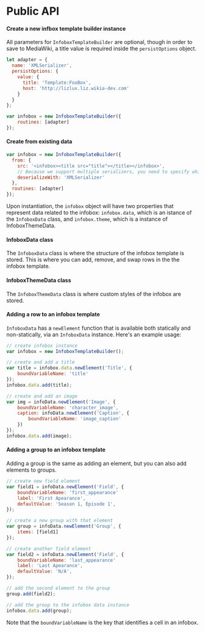 # Public API

#### Create a new infbox template builder instance
All parameters  for `InfoboxTemplateBuilder` are optional, though in order to save to MediaWiki, a title value is required inside the `persistOptions` object. 
```javascript
let adapter = {
  name: 'XMLSerializer',
  persistOptions: {
    value: {
      title: 'Template:FooBox',
      host: 'http://lizlux.liz.wikia-dev.com'
    }
  }
};

var infobox = new InfoboxTemplateBuilder({
	routines: [adapter]
});
```

#### Create from existing data
```javascript
var infobox = new InfoboxTemplateBuilder({
  from: {
	src: '<infobox><title src="title"></title></infobox>',
    // Because we support multiple serializers, you need to specify which one you want to use to deserialize from
	deserializeWith: 'XMLSerializer' 
  },
  routines: [adapter]
});
```

Upon instantiation, the `infobox` object will have two properties that represent data related to the infobox: `infobox.data`, which is an istance of the `InfoboxData` class, and `infobox.theme`, which is a instance of InfoboxThemeData. 

#### InfoboxData class
The `InfoboxData` class is where the structure of the infobox template is stored. This is where you can add, remove, and swap rows in the the infobox template. 

#### InfoboxThemeData class
The `InfoboxThemeData` class is where custom styles of the infobox are stored. 

#### Adding a row to an infobox template
`InfoboxData` has a `newElement` function that is available both statically and non-statically, via an `InfoboxData` instance. Here's an example usage: 
```javascript
// create infobox instance
var infobox = new InfoboxTemplateBuilder();

// create and add a title
var title = infobox.data.newElement('Title', {
	boundVariableName: 'title'
});
infobox.data.add(title);

// create and add an image
var img = infoData.newElement('Image', {
	boundVariableName: 'character_image',
	caption: infoData.newElement('Caption', {
		boundVariableName: 'image_caption'
	})
});
infobox.data.add(image);
```

#### Adding a group to an infobox template
Adding a group is the same as adding an element, but you can also add elements to groups. 

```javascript
// create new field element
var field1 = infoData.newElement('Field', {
	boundVariableName: 'first_appearance'
	label: 'First Apearance',
	defaultValue: 'Season 1, Episode 1',
});

// create a new group with that element
var group = infoData.newElement('Group', {
	items: [field1]
});

// create another field element
var field2 = infoData.newElement('Field', {
	boundVariableName: 'last_appearance'
	label: 'Last Apearance',
	defaultValue: 'N/A',
});

// add the second element to the group
group.add(field2);

// add the group to the infobox data instance
infobox.data.add(group);
```
Note that the `boundVariableName` is the key that identifies a cell in an infobox.  
